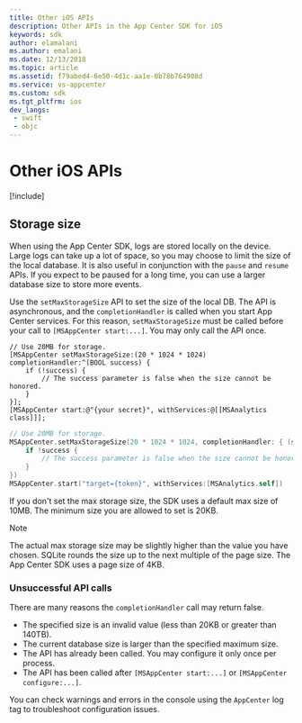 ```yaml
---
title: Other iOS APIs
description: Other APIs in the App Center SDK for iOS
keywords: sdk
author: elamalani
ms.author: emalani
ms.date: 12/13/2018
ms.topic: article
ms.assetid: f79abed4-6e50-4d1c-aa1e-0b78b764908d
ms.service: vs-appcenter
ms.custom: sdk
ms.tgt_pltfrm: ios
dev_langs:  
 - swift
 - objc
---
```


# Other iOS APIs

[!include[](apple.md)]

## Storage size

When using the App Center SDK, logs are stored locally on the device. Large logs can take up a lot of space, so you may choose to limit the size of the local database. It is also useful in conjunction with the `pause` and `resume` APIs. If you expect to be paused for a long time, you can use a larger database size to store more events.

Use the `setMaxStorageSize` API to set the size of the local DB. The API is asynchronous, and the `completionHandler` is called when you start App Center services. For this reason, `setMaxStorageSize` must be called before your call to `[MSAppCenter start:...]`. You may only call the API once.

```obj-c
// Use 20MB for storage.
[MSAppCenter setMaxStorageSize:(20 * 1024 * 1024) completionHandler:^(BOOL success) {
    if (!success) {
        // The success parameter is false when the size cannot be honored.
    }
}];
[MSAppCenter start:@"{your secret}", withServices:@[[MSAnalytics class]]];
```

```swift
// Use 20MB for storage.
MSAppCenter.setMaxStorageSize(20 * 1024 * 1024, completionHandler: { (success) in
    if !success {
        // The success parameter is false when the size cannot be honored.
    }
})
MSAppCenter.start("target={token}", withServices:[MSAnalytics.self])
```

If you don't set the max storage size, the SDK uses a default max size of 10MB. The minimum size you are allowed to set is 20KB.

> [!NOTE]
> The actual max storage size may be slightly higher than the value you have chosen. SQLite rounds the size up to the next multiple of the page size. The App Center SDK uses a page size of 4KB.

### Unsuccessful API calls

There are many reasons the `completionHandler` call may return false.

* The specified size is an invalid value (less than 20KB or greater than 140TB).
* The current database size is larger than the specified maximum size.
* The API has already been called. You may configure it only once per process.
* The API has been called after `[MSAppCenter start:...]` or `[MSAppCenter configure:...]`.

You can check warnings and errors in the console using the `AppCenter` log tag to troubleshoot configuration issues.